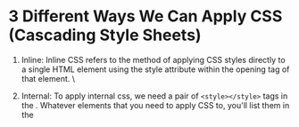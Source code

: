 # 3 Different Ways We Can Apply CSS (Cascading Style Sheets)

1. Inline: Inline CSS refers to the method of applying CSS styles directly to a single HTML element using the style attribute within the opening tag of that element. \

2. Internal: To apply internal css, we need a pair of `<style></style>` tags in the <head>. Whatever elements that you need to apply CSS to, you'll list them in the <style> tags. \

3. External: External CSS refers to a method of applying Cascading Style Sheets (CSS) to HTML documents by storing the CSS rules in a separate file with a .css extension. This external file is then linked to the HTML document(s) using the `<link>` tag within the <head> section of each HTML page that needs to utilize those styles.

- if individual elements need to be styled outside of the HTML file, you can give the element an unique `id`.